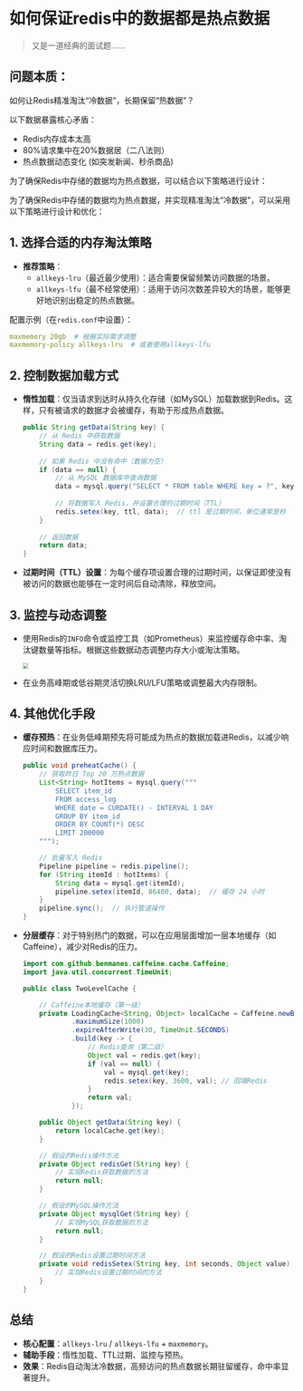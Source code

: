 # 如何保证redis中的数据都是热点数据

> 又是一道经典的面试题……

## **问题本质：**

如何让Redis精准淘汰“冷数据”，长期保留“热数据”？

以下数据暴露核心矛盾：

- Redis内存成本太高
- 80%请求集中在20%数据居（二八法则）
- 热点数据动态变化 (如突发新闻、秒杀商品)

为了确保Redis中存储的数据均为热点数据，可以结合以下策略进行设计：

为了确保Redis中存储的数据均为热点数据，并实现精准淘汰“冷数据”，可以采用以下策略进行设计和优化：

## 1. 选择合适的内存淘汰策略
- **推荐策略**：
  - `allkeys-lru`（最近最少使用）：适合需要保留频繁访问数据的场景。
  - `allkeys-lfu`（最不经常使用）：适用于访问次数差异较大的场景，能够更好地识别出稳定的热点数据。

配置示例（在`redis.conf`中设置）：
```yaml
maxmemory 20gb  # 根据实际需求调整
maxmemory-policy allkeys-lru  # 或者使用allkeys-lfu
```

## 2. 控制数据加载方式
- **惰性加载**：仅当请求到达时从持久化存储（如MySQL）加载数据到Redis。这样，只有被请求的数据才会被缓存，有助于形成热点数据。

  ```java
  public String getData(String key) {
      // 从 Redis 中获取数据
      String data = redis.get(key);
      
      // 如果 Redis 中没有命中（数据为空）
      if (data == null) {
          // 从 MySQL 数据库中查询数据
          data = mysql.query("SELECT * FROM table WHERE key = ?", key);
          
          // 将数据写入 Redis，并设置合理的过期时间（TTL）
          redis.setex(key, ttl, data);  // ttl 是过期时间，单位通常是秒
      }
      
      // 返回数据
      return data;
  }
  ```

- **过期时间（TTL）设置**：为每个缓存项设置合理的过期时间，以保证即使没有被访问的数据也能够在一定时间后自动清除，释放空间。

## 3. 监控与动态调整
- 使用Redis的`INFO`命令或监控工具（如Prometheus）来监控缓存命中率、淘汰键数量等指标。根据这些数据动态调整内存大小或淘汰策略。

  <img src="https://cdn.jsdelivr.net/gh/01Petard/imageURL@main/img/202504062025839.png" style="zoom:60%;" />

- 在业务高峰期或低谷期灵活切换LRU/LFU策略或调整最大内存限制。

## 4. 其他优化手段
- **缓存预热**：在业务低峰期预先将可能成为热点的数据加载进Redis，以减少响应时间和数据库压力。

  ```java
  public void preheatCache() {
      // 获取昨日 Top 20 万热点数据
      List<String> hotItems = mysql.query("""
          SELECT item_id
          FROM access_log
          WHERE date = CURDATE() - INTERVAL 1 DAY
          GROUP BY item_id
          ORDER BY COUNT(*) DESC
          LIMIT 200000
      """);
  
      // 批量写入 Redis
      Pipeline pipeline = redis.pipeline();
      for (String itemId : hotItems) {
          String data = mysql.get(itemId);
          pipeline.setex(itemId, 86400, data);  // 缓存 24 小时
      }
      pipeline.sync();  // 执行管道操作
  }
  ```

- **分层缓存**：对于特别热门的数据，可以在应用层面增加一层本地缓存（如Caffeine），减少对Redis的压力。

  ```java
  import com.github.benmanes.caffeine.cache.Caffeine;
  import java.util.concurrent.TimeUnit;
  
  public class TwoLevelCache {
  
      // Caffeine本地缓存（第一级）
      private LoadingCache<String, Object> localCache = Caffeine.newBuilder()
              .maximumSize(1000)
              .expireAfterWrite(30, TimeUnit.SECONDS)
              .build(key -> {
                  // Redis查询（第二级）
                  Object val = redis.get(key);
                  if (val == null) {
                      val = mysql.get(key);
                      redis.setex(key, 3600, val); // 回填Redis
                  }
                  return val;
              });
  
      public Object getData(String key) {
          return localCache.get(key);
      }
  
      // 假设的Redis操作方法
      private Object redisGet(String key) {
          // 实现Redis获取数据的方法
          return null;
      }
  
      // 假设的MySQL操作方法
      private Object mysqlGet(String key) {
          // 实现MySQL获取数据的方法
          return null;
      }
  
      // 假设的Redis设置过期时间方法
      private void redisSetex(String key, int seconds, Object value) {
          // 实现Redis设置过期时间的方法
      }
  }
  ```

## 总结
- **核心配置**：`allkeys-lru` / `allkeys-lfu` + `maxmemory`。
- **辅助手段**：惰性加载、TTL过期、监控与预热。
- **效果**：Redis自动淘汰冷数据，高频访问的热点数据长期驻留缓存，命中率显著提升。